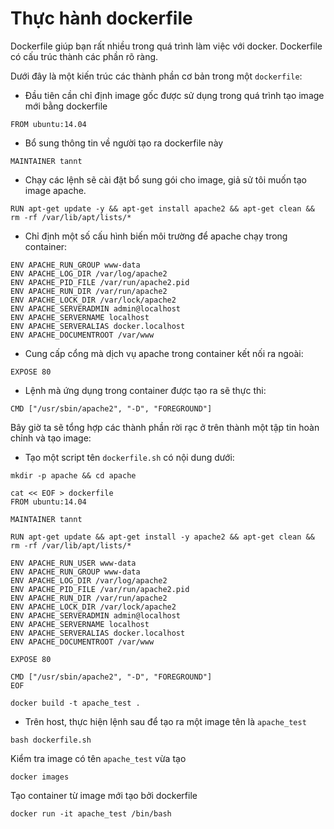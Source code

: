 # Thực hành dockerfile
Dockerfile giúp bạn rất nhiều trong quá trình làm việc với docker. Dockerfile có cấu trúc thành các phần rõ ràng.

Dưới đây là một kiến trúc các thành phần cơ bản trong một `dockerfile`:

- Đầu tiên cần chỉ định image gốc được sử dụng trong quá trình tạo image mới bằng dockerfile

 `FROM ubuntu:14.04`

- Bổ sung thông tin về người tạo ra dockerfile này

 `MAINTAINER tannt`

- Chạy các lệnh sẽ cài đặt bổ sung gói cho image, giả sử tôi muốn tạo image apache.

 `RUN apt-get update -y && apt-get install apache2 && apt-get clean && rm -rf /var/lib/apt/lists/*`

- Chỉ định một số cấu hình biến môi trường để apache chạy trong container:

```ENV APACHE_RUN_USER www-data
ENV APACHE_RUN_GROUP www-data
ENV APACHE_LOG_DIR /var/log/apache2
ENV APACHE_PID_FILE /var/run/apache2.pid
ENV APACHE_RUN_DIR /var/run/apache2
ENV APACHE_LOCK_DIR /var/lock/apache2
ENV APACHE_SERVERADMIN admin@localhost
ENV APACHE_SERVERNAME localhost
ENV APACHE_SERVERALIAS docker.localhost
ENV APACHE_DOCUMENTROOT /var/www
```
- Cung cấp cổng mà dịch vụ apache trong container kết nối ra ngoài:

 `EXPOSE 80`
- Lệnh mà ứng dụng trong container được tạo ra sẽ thực thi:

 `CMD ["/usr/sbin/apache2", "-D", "FOREGROUND"]`

Bây giờ ta sẽ tổng hợp các thành phần rời rạc ở trên thành một tập tin hoàn chỉnh và tạo image:

- Tạo một script tên `dockerfile.sh` có nội dung dưới:

```#!/bin/bash
mkdir -p apache && cd apache

cat << EOF > dockerfile
FROM ubuntu:14.04

MAINTAINER tannt

RUN apt-get update && apt-get install -y apache2 && apt-get clean && rm -rf /var/lib/apt/lists/*

ENV APACHE_RUN_USER www-data
ENV APACHE_RUN_GROUP www-data
ENV APACHE_LOG_DIR /var/log/apache2
ENV APACHE_PID_FILE /var/run/apache2.pid
ENV APACHE_RUN_DIR /var/run/apache2
ENV APACHE_LOCK_DIR /var/lock/apache2
ENV APACHE_SERVERADMIN admin@localhost
ENV APACHE_SERVERNAME localhost
ENV APACHE_SERVERALIAS docker.localhost
ENV APACHE_DOCUMENTROOT /var/www

EXPOSE 80

CMD ["/usr/sbin/apache2", "-D", "FOREGROUND"]
EOF

docker build -t apache_test .
```
- Trên host, thực hiện lệnh sau để tạo ra một image tên là `apache_test`

 `bash dockerfile.sh`

Kiểm tra image có tên `apache_test` vừa tạo

 `docker images`

Tạo container từ image mới tạo bởi dockerfile

 `docker run -it apache_test /bin/bash`
